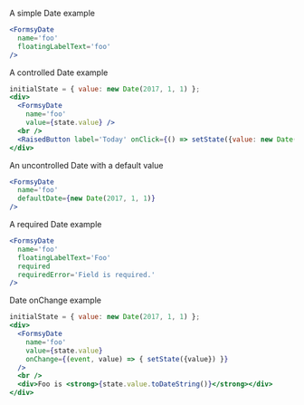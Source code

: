 A simple Date example
```jsx
<FormsyDate
  name='foo'
  floatingLabelText='foo'
/>
```

A controlled Date example
```jsx
initialState = { value: new Date(2017, 1, 1) };
<div>
  <FormsyDate
    name='foo'
    value={state.value} />
  <br />
  <RaisedButton label='Today' onClick={() => setState({value: new Date()})} />
</div>
```

An uncontrolled Date with a default value
```jsx
<FormsyDate
  name='foo'
  defaultDate={new Date(2017, 1, 1)}
/>  
```

A required Date example
```jsx
<FormsyDate
  name='foo'
  floatingLabelText='Foo'
  required
  requiredError='Field is required.'
/>
```

Date onChange example
```jsx
initialState = { value: new Date(2017, 1, 1) };
<div>
  <FormsyDate
    name='foo'
    value={state.value}
    onChange={(event, value) => { setState({value}) }}
  />
  <br />
  <div>Foo is <strong>{state.value.toDateString()}</strong></div>
</div>
```

